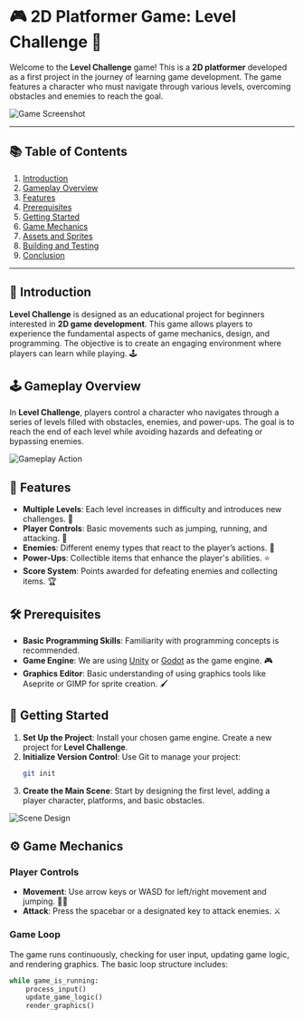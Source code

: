 # 🎮 2D Platformer Game: Level Challenge 🌟

Welcome to the **Level Challenge** game! This is a **2D platformer** developed as a first project in the journey of learning game development. The game features a character who must navigate through various levels, overcoming obstacles and enemies to reach the goal. 

![Game Screenshot](https://via.placeholder.com/800x400.png?text=Level+Challenge+Game+Screenshot) <!-- Replace with actual screenshot URL -->

---

## 📚 Table of Contents
1. [Introduction](#introduction)
2. [Gameplay Overview](#gameplay-overview)
3. [Features](#features)
4. [Prerequisites](#prerequisites)
5. [Getting Started](#getting-started)
6. [Game Mechanics](#game-mechanics)
7. [Assets and Sprites](#assets-and-sprites)
8. [Building and Testing](#building-and-testing)
9. [Conclusion](#conclusion)

---

## 🎉 Introduction

**Level Challenge** is designed as an educational project for beginners interested in **2D game development**. This game allows players to experience the fundamental aspects of game mechanics, design, and programming. The objective is to create an engaging environment where players can learn while playing. 🕹️

## 🕹️ Gameplay Overview

In **Level Challenge**, players control a character who navigates through a series of levels filled with obstacles, enemies, and power-ups. The goal is to reach the end of each level while avoiding hazards and defeating or bypassing enemies. 

![Gameplay Action](https://via.placeholder.com/800x400.png?text=Gameplay+Action) <!-- Replace with actual gameplay image URL -->

## 🚀 Features

- **Multiple Levels**: Each level increases in difficulty and introduces new challenges. 🌈
- **Player Controls**: Basic movements such as jumping, running, and attacking. 💨
- **Enemies**: Different enemy types that react to the player’s actions. 👾
- **Power-Ups**: Collectible items that enhance the player's abilities. ⭐
- **Score System**: Points awarded for defeating enemies and collecting items. 🏆

## 🛠️ Prerequisites

- **Basic Programming Skills**: Familiarity with programming concepts is recommended. 
- **Game Engine**: We are using [Unity](https://unity.com/) or [Godot](https://godotengine.org/) as the game engine. 🎮
- **Graphics Editor**: Basic understanding of using graphics tools like Aseprite or GIMP for sprite creation. 🖌️

## 🌟 Getting Started

1. **Set Up the Project**: Install your chosen game engine. Create a new project for **Level Challenge**.
2. **Initialize Version Control**: Use Git to manage your project:
    ```bash
    git init
    ```
3. **Create the Main Scene**: Start by designing the first level, adding a player character, platforms, and basic obstacles. 

![Scene Design](https://via.placeholder.com/800x400.png?text=Scene+Design) <!-- Replace with actual scene design image URL -->

## ⚙️ Game Mechanics

### Player Controls

- **Movement**: Use arrow keys or WASD for left/right movement and jumping. 🔼🔽
- **Attack**: Press the spacebar or a designated key to attack enemies. ⚔️

### Game Loop

The game runs continuously, checking for user input, updating game logic, and rendering graphics. The basic loop structure includes:
```python
while game_is_running:
    process_input()
    update_game_logic()
    render_graphics()
